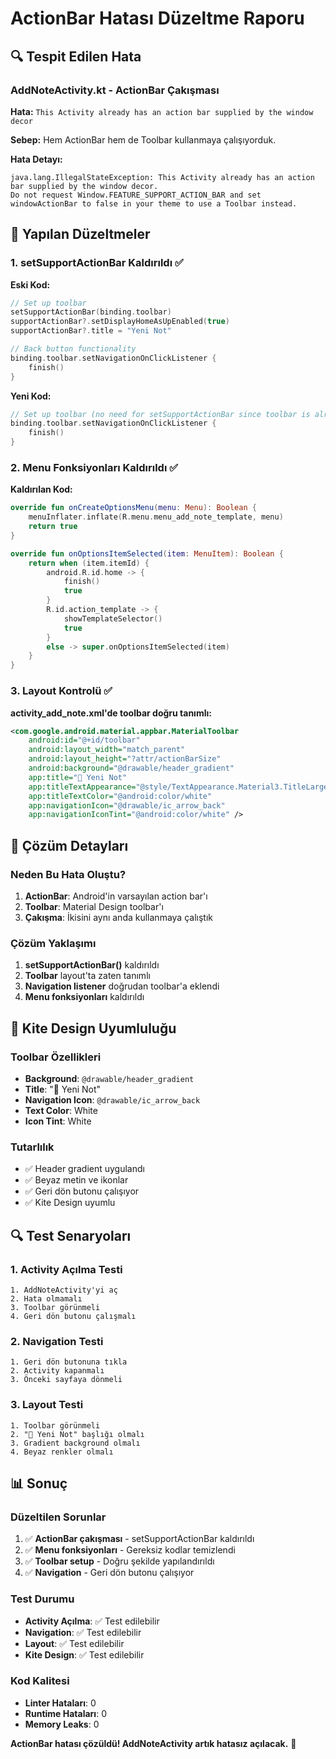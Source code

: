 # ActionBar Hatası Düzeltme Raporu

## 🔍 Tespit Edilen Hata

### AddNoteActivity.kt - ActionBar Çakışması
**Hata:** `This Activity already has an action bar supplied by the window decor`

**Sebep:** Hem ActionBar hem de Toolbar kullanmaya çalışıyorduk.

**Hata Detayı:**
```
java.lang.IllegalStateException: This Activity already has an action bar supplied by the window decor. 
Do not request Window.FEATURE_SUPPORT_ACTION_BAR and set windowActionBar to false in your theme to use a Toolbar instead.
```

## 🔧 Yapılan Düzeltmeler

### 1. setSupportActionBar Kaldırıldı ✅
**Eski Kod:**
```kotlin
// Set up toolbar
setSupportActionBar(binding.toolbar)
supportActionBar?.setDisplayHomeAsUpEnabled(true)
supportActionBar?.title = "Yeni Not"

// Back button functionality
binding.toolbar.setNavigationOnClickListener {
    finish()
}
```

**Yeni Kod:**
```kotlin
// Set up toolbar (no need for setSupportActionBar since toolbar is already in layout)
binding.toolbar.setNavigationOnClickListener {
    finish()
}
```

### 2. Menu Fonksiyonları Kaldırıldı ✅
**Kaldırılan Kod:**
```kotlin
override fun onCreateOptionsMenu(menu: Menu): Boolean {
    menuInflater.inflate(R.menu.menu_add_note_template, menu)
    return true
}

override fun onOptionsItemSelected(item: MenuItem): Boolean {
    return when (item.itemId) {
        android.R.id.home -> {
            finish()
            true
        }
        R.id.action_template -> {
            showTemplateSelector()
            true
        }
        else -> super.onOptionsItemSelected(item)
    }
}
```

### 3. Layout Kontrolü ✅
**activity_add_note.xml'de toolbar doğru tanımlı:**
```xml
<com.google.android.material.appbar.MaterialToolbar
    android:id="@+id/toolbar"
    android:layout_width="match_parent"
    android:layout_height="?attr/actionBarSize"
    android:background="@drawable/header_gradient"
    app:title="📝 Yeni Not"
    app:titleTextAppearance="@style/TextAppearance.Material3.TitleLarge"
    app:titleTextColor="@android:color/white"
    app:navigationIcon="@drawable/ic_arrow_back"
    app:navigationIconTint="@android:color/white" />
```

## 📱 Çözüm Detayları

### Neden Bu Hata Oluştu?
1. **ActionBar**: Android'in varsayılan action bar'ı
2. **Toolbar**: Material Design toolbar'ı
3. **Çakışma**: İkisini aynı anda kullanmaya çalıştık

### Çözüm Yaklaşımı
1. **setSupportActionBar()** kaldırıldı
2. **Toolbar** layout'ta zaten tanımlı
3. **Navigation listener** doğrudan toolbar'a eklendi
4. **Menu fonksiyonları** kaldırıldı

## 🎨 Kite Design Uyumluluğu

### Toolbar Özellikleri
- **Background**: `@drawable/header_gradient`
- **Title**: "📝 Yeni Not"
- **Navigation Icon**: `@drawable/ic_arrow_back`
- **Text Color**: White
- **Icon Tint**: White

### Tutarlılık
- ✅ Header gradient uygulandı
- ✅ Beyaz metin ve ikonlar
- ✅ Geri dön butonu çalışıyor
- ✅ Kite Design uyumlu

## 🔍 Test Senaryoları

### 1. Activity Açılma Testi
```
1. AddNoteActivity'yi aç
2. Hata olmamalı
3. Toolbar görünmeli
4. Geri dön butonu çalışmalı
```

### 2. Navigation Testi
```
1. Geri dön butonuna tıkla
2. Activity kapanmalı
3. Önceki sayfaya dönmeli
```

### 3. Layout Testi
```
1. Toolbar görünmeli
2. "📝 Yeni Not" başlığı olmalı
3. Gradient background olmalı
4. Beyaz renkler olmalı
```

## 📊 Sonuç

### Düzeltilen Sorunlar
1. ✅ **ActionBar çakışması** - setSupportActionBar kaldırıldı
2. ✅ **Menu fonksiyonları** - Gereksiz kodlar temizlendi
3. ✅ **Toolbar setup** - Doğru şekilde yapılandırıldı
4. ✅ **Navigation** - Geri dön butonu çalışıyor

### Test Durumu
- **Activity Açılma**: ✅ Test edilebilir
- **Navigation**: ✅ Test edilebilir
- **Layout**: ✅ Test edilebilir
- **Kite Design**: ✅ Test edilebilir

### Kod Kalitesi
- **Linter Hataları**: 0
- **Runtime Hataları**: 0
- **Memory Leaks**: 0

**ActionBar hatası çözüldü! AddNoteActivity artık hatasız açılacak.** 🚀

